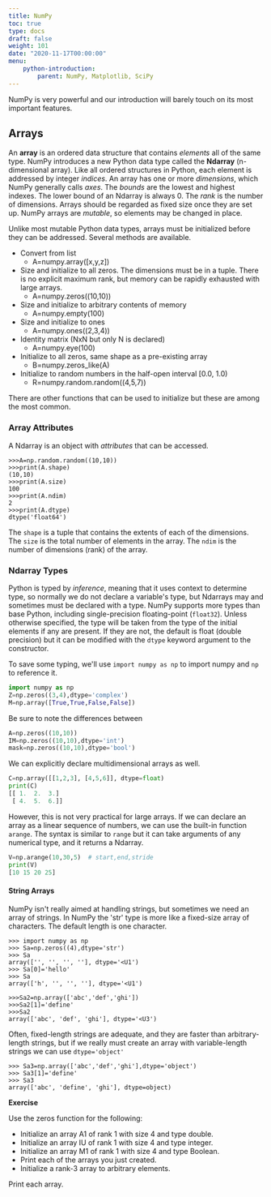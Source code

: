```yaml
---
title: NumPy
toc: true
type: docs
draft: false
weight: 101
date: "2020-11-17T00:00:00"
menu:
    python-introduction:
        parent: NumPy, Matplotlib, SciPy
---
```


NumPy is very powerful and our introduction will barely touch on its most important features.

## Arrays

An __array__ is an ordered data structure that contains _elements_ all of the same type. NumPy introduces a new Python data type called the __Ndarray__ (n-dimensional array).  Like all ordered structures in Python, each element is addressed by integer _indices_.  An array has one or more _dimensions_, which NumPy generally calls _axes_.  The _bounds_ are the lowest and highest indexes.  The lower bound of an Ndarray is always 0. The _rank_ is the number of dimensions.  Arrays should be regarded as fixed size once they are set up. NumPy arrays are _mutable_, so elements may be changed in place.

Unlike most mutable Python data types, arrays must be initialized before they can be addressed.  Several methods are available.

* Convert from list 
  * A=numpy.array([x,y,z])
* Size and initialize to all zeros.  The dimensions must be in a tuple.  There is no explicit maximum rank, but memory can be rapidly exhausted with large arrays.
  * A=numpy.zeros((10,10))
* Size and initialize to arbitrary contents of memory 
  * A=numpy.empty(100) 
* Size and initialize to ones 
  * A=numpy.ones((2,3,4))
* Identity matrix (NxN but only N is declared)
  * A=numpy.eye(100) 
* Initialize to all zeros, same shape as a pre-existing array 
  * B=numpy.zeros_like(A)
* Initialize to random numbers in the half-open interval [0.0, 1.0)
  * R=numpy.random.random((4,5,7))

There are other functions that can be used to initialize but these are among the most common.

### Array Attributes

A Ndarray is an object with _attributes_ that can be accessed.

```no-highlight
>>>A=np.random.random((10,10))
>>>print(A.shape)
(10,10)
>>>print(A.size)
100
>>>print(A.ndim)
2
>>>print(A.dtype)
dtype('float64')
```
The `shape` is a tuple that contains the extents of each of the dimensions.  The `size` is the total number of elements in the array.  The `ndim` is the number of dimensions (rank) of the array.

### Ndarray Types

Python is typed by _inference_, meaning that it uses context to determine type, so normally we do not declare a variable's type, but Ndarrays may and sometimes must be declared with a type.  NumPy supports more types than base Python, including single-precision floating-point (`float32`). Unless otherwise specified, the type will be taken from the type of the initial elements if any are present.  If they are not, the default is float (double precision) but it can be modified with the `dtype` keyword argument to the constructor.

To save some typing, we'll use `import numpy as np` to import numpy and `np` to reference it.

```python
import numpy as np
Z=np.zeros((3,4),dtype='complex')
M=np.array([True,True,False,False])
```

Be sure to note the differences between

```python
A=np.zeros((10,10))
IM=np.zeros((10,10),dtype='int')
mask=np.zeros((10,10),dtype='bool')
```

We can explicitly declare multidimensional arrays as well.

```python
C=np.array([[1,2,3], [4,5,6]], dtype=float)
print(C)
[[ 1.  2.  3.]
 [ 4.  5.  6.]]
```

However, this is not very practical for large arrays.  If we can declare an array as a linear sequence of numbers, we can use the built-in function `arange`.  The syntax is similar to `range` but it can take arguments of any numerical type, and it returns a Ndarray.

```python
V=np.arange(10,30,5)  # start,end,stride 
print(V)
[10 15 20 25]
```

#### String Arrays

NumPy isn't really aimed at handling strings, but sometimes we need an array of strings.  In NumPy the 'str' type is more like a fixed-size array of characters.
The default length is one character.

```no-highlight
>>> import numpy as np
>>> Sa=np.zeros((4),dtype='str')
>>> Sa
array(['', '', '', ''], dtype='<U1')
>>> Sa[0]='hello'
>>> Sa
array(['h', '', '', ''], dtype='<U1')

>>>Sa2=np.array(['abc','def','ghi'])
>>>Sa2[1]='define'
>>>Sa2
array(['abc', 'def', 'ghi'], dtype='<U3')
```

Often, fixed-length strings are adequate, and they are faster than arbitrary-length strings, but if we really must create an array with variable-length strings we can use `dtype='object'`
```no-highlight
>>> Sa3=np.array(['abc','def','ghi'],dtype='object')
>>> Sa3[1]='define'
>>> Sa3
array(['abc', 'define', 'ghi'], dtype=object)
```

**Exercise**

Use the zeros function for the following:

* Initialize an array A1 of rank 1 with size 4 and type double.
* Initialize an array IU of rank 1 with size 4 and type integer.
* Initialize an array M1 of rank 1 with size 4 and type Boolean.
* Print each of the arrays you just created.
* Initialize a rank-3 array to arbitrary elements.

Print each array.
